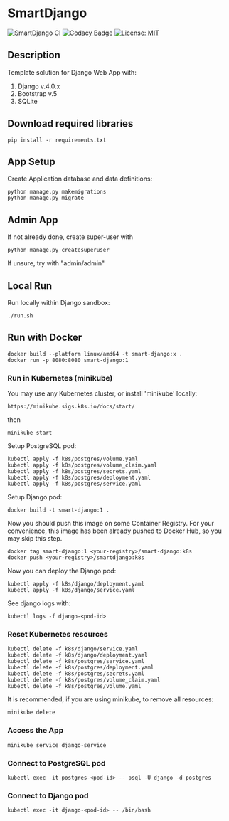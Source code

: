 # SmartDjango

![SmartDjango CI](https://github.com/guildenstern70/SmartDjango/workflows/SmartDjango%20CI/badge.svg)
[![Codacy Badge](https://app.codacy.com/project/badge/Grade/56d6e895837d4fcc93387e33eb774adc)](https://www.codacy.com/gh/guildenstern70/SmartDjango/dashboard?utm_source=github.com&amp;utm_medium=referral&amp;utm_content=guildenstern70/SmartDjango&amp;utm_campaign=Badge_Grade)
[![License: MIT](https://img.shields.io/badge/License-MIT-yellow.svg)](https://opensource.org/licenses/MIT)

## Description
Template solution for Django Web App with:

1. Django v.4.0.x
2. Bootstrap v.5
3. SQLite

## Download required libraries

    pip install -r requirements.txt
 
## App Setup
    
Create Application database and data definitions:

    python manage.py makemigrations
    python manage.py migrate
    
## Admin App

If not already done, create super-user with

    python manage.py createsuperuser
    
If unsure, try with "admin/admin"

## Local Run
Run locally within Django sandbox:

    ./run.sh

## Run with Docker

    docker build --platform linux/amd64 -t smart-django:x .
    docker run -p 8080:8080 smart-django:1

### Run in Kubernetes (minikube)

You may use any Kubernetes cluster, or install 'minikube' locally:

    https://minikube.sigs.k8s.io/docs/start/

then

    minikube start

Setup PostgreSQL pod:

    kubectl apply -f k8s/postgres/volume.yaml
    kubectl apply -f k8s/postgres/volume_claim.yaml
    kubectl apply -f k8s/postgres/secrets.yaml
    kubectl apply -f k8s/postgres/deployment.yaml
    kubectl apply -f k8s/postgres/service.yaml

Setup Django pod:

    docker build -t smart-django:1 .

Now you should push this image on some Container Registry. For your convenience, this image has been
already pushed to Docker Hub, so you may skip this step.

    docker tag smart-django:1 <your-registry>/smart-django:k8s
    docker push <your-registry>/smartdjango:k8s

Now you can deploy the Django pod:

    kubectl apply -f k8s/django/deployment.yaml
    kubectl apply -f k8s/django/service.yaml

See django logs with:

    kubectl logs -f django-<pod-id>

### Reset Kubernetes resources

    kubectl delete -f k8s/django/service.yaml
    kubectl delete -f k8s/django/deployment.yaml
    kubectl delete -f k8s/postgres/service.yaml
    kubectl delete -f k8s/postgres/deployment.yaml
    kubectl delete -f k8s/postgres/secrets.yaml
    kubectl delete -f k8s/postgres/volume_claim.yaml
    kubectl delete -f k8s/postgres/volume.yaml

It is recommended, if you are using minikube, to remove all resources:

    minikube delete

### Access the App

    minikube service django-service

### Connect to PostgreSQL pod

    kubectl exec -it postgres-<pod-id> -- psql -U django -d postgres

### Connect to Django pod

    kubectl exec -it django-<pod-id> -- /bin/bash
    

    



    